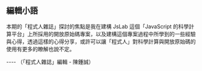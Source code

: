 ## 編輯小語

本期的「程式人雜誌」探討的焦點是我在建構 JsLab 這個「JavaScript 的科學計算平台」上所採用的開放原始碼專案，以及建構這個專案過程中所學到的一些經驗與心得，透過這樣的心得分享，或許可以讓「程式人」對科學計算與開放原始碼的使用有更多的瞭解也說不定。

---- （「程式人雜誌」編輯 - 陳鍾誠）
